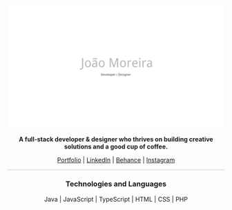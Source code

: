 ![João Moreira](./joaomoreira.png)
<div align="center">

**A full-stack developer & designer who thrives on building creative solutions and a good cup of coffee.**

[Portfolio](http://www.joaosmoreira.pt) | [LinkedIn](https://www.linkedin.com/in/joaosmoreira/) | [Behance](https://www.behance.net/joaopmoreira) | [Instagram](https://www.instagram.com/joaopsm/)

<hr style="height: 1px; border: 0; background: #ccc;" />

### Technologies and Languages
Java | JavaScript | TypeScript | HTML | CSS | PHP

</div>
